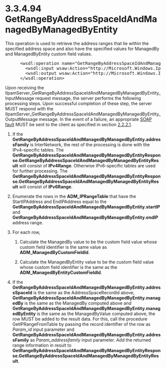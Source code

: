 <html dir="LTR" xmlns:mshelp="http://msdn.microsoft.com/mshelp" xmlns:ddue="http://ddue.schemas.microsoft.com/authoring/2003/5" xmlns:xlink="http://www.w3.org/1999/xlink" xmlns:tool="http://www.microsoft.com/tooltip">
 <body>
 <div id="header">
 <h1 class="heading">3.3.4.94 GetRangeByAddressSpaceIdAndManagedByManagedByEntity</h1>
 </div>
 <div id="mainSection">
 <div id="mainBody">
 <div id="allHistory" class="saveHistory"></div>
 <div id="sectionSection0" class="section" name="collapseableSection">
 

<p>This operation is used to retrieve the address ranges that
lie within the specified address space and also have the specified values for
ManagedBy and ManagedByEntity custom field values.</p>

<dl>
<dd>
<div><pre> &lt;wsdl:operation name=&quot;GetRangeByAddressSpaceIdAndManagedByManagedByEntity&quot;&gt;
   &lt;wsdl:input wsaw:Action=&quot;http://Microsoft.Windows.Ipam/IIpamServer/GetRangeByAddressSpaceIdAndManagedByManagedByEntity&quot; message=&quot;ipam:IIpamServer_GetRangeByAddressSpaceIdAndManagedByManagedByEntity_InputMessage&quot; /&gt;
   &lt;wsdl:output wsaw:Action=&quot;http://Microsoft.Windows.Ipam/IIpamServer/GetRangeByAddressSpaceIdAndManagedByManagedByEntityResponse&quot; message=&quot;ipam:IIpamServer_GetRangeByAddressSpaceIdAndManagedByManagedByEntity_OutputMessage&quot; /&gt;
 &lt;/wsdl:operation&gt; 
</pre></div>
</dd></dl>

<p>Upon receiving the
IIpamServer_GetRangeByAddressSpaceIdAndManagedByManagedByEntity_InputMessage
request message, the server performs the following processing steps. Upon
successful completion of these step, the server MUST respond with the
IIpamServer_GetRangeByAddressSpaceIdAndManagedByManagedByEntity_OutputMessage
message. In the event of a failure, an appropriate <a href="21b4a631-8f28-420f-822f-c5f879d5046e.md#gt_ec8728a8-1a75-426f-8767-aa1932c7c19f">SOAP fault</a> MUST be sent to
the client as specified in section <a href="a90ad88d-2468-4ac1-bbb9-8f921d15bbc8.md">2.2.2.1</a>.</p>

<ol><li><p><span> </span>If the <b>GetRangeByAddressSpaceIdAndManagedByManagedByEntity.addressFamily</b>
is InterNetwork, the rest of the processing is done with the IPv4-specific
tables. The <b>GetRangeByAddressSpaceIdAndManagedByManagedByEntityResponse.GetRangeByAddressSpaceIdAndManagedByManagedByEntityResult</b>
will consist of <b>IPv4Range</b>. Otherwise IPv6-specific tables are used for
further processing. The <b>GetRangeByAddressSpaceIdAndManagedByManagedByEntityResponse.GetRangeByAddressSpaceIdAndManagedByManagedByEntityResult</b>
will consist of <b>IPv6Range</b>.</p>

</li><li><p><span> </span>Enumerate the
rows in the <b>ADM_IPRangeTable</b> that have the StartIPAddress and
EndIPAddress equal to the <b>GetRangeByAddressSpaceIdAndManagedByManagedByEntity.startIP</b>
and <b>GetRangeByAddressSpaceIdAndManagedByManagedByEntity.endIP</b> address
range.</p>

</li><li><p><span> </span>For each row,</p>

<ol><li><p><span> 
</span>Calculate the ManagedBy value to be the custom field value whose custom
field identifier is the same value as <b>ADM_ManagedByCustomFieldId</b>.</p>

</li><li><p><span> 
</span>Calculate the ManagedByEntity value to be the custom field value whose
custom field identifier is the same as the <b>ADM_ManagedByEntityCustomFieldId</b>.</p>

</li></ol></li><li><p><span> </span>If the <b>GetRangeByAddressSpaceIdAndManagedByManagedByEntity.addressSpaceId</b>
is the same as the AddressSpaceRecordId above, <b>GetRangeByAddressSpaceIdAndManagedByManagedByEntity.managedBy</b>
is the same as the ManagedBy computed above and <b>GetRangeByAddressSpaceIdAndManagedByManagedByEntity.managedByEntity</b>
is the same as the ManagedByValue computed above, the row MUST be added to the
result data. For this, call the procedure GetIPRangeFromTable by passing the
record identifier of the row as <i>Param_id</i> input parameter and <b>GetRangeByAddressSpaceIdAndManagedByManagedByEntity.addressFamily</b>
as <i>Param_addressfamily</i> input parameter. Add the returned range
information in result to <b>GetRangeByAddressSpaceIdAndManagedByManagedByEntityResponse.GetRangeByAddressSpaceIdAndManagedByManagedByEntityResult</b>.</p>

</li></ol>
 </div>
 </div>
 </div>
 </body>
</html>